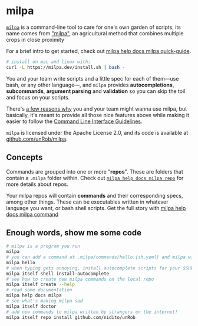 # milpa

[`milpa`](https://milpa.dev) is a command-line tool to care for one's own garden of scripts, its name comes from ["milpa"](https://en.wikipedia.org/wiki/Milpa), an agricultural method that combines multiple crops in close proximity

For a brief intro to get started, check out [milpa help docs milpa quick-guide](/.milpa/docs/milpa/quick-guide.md).

```sh
# install on mac and linux with:
curl -L https://milpa.dev/install.sh | bash -
```

You and your team write scripts and a little spec for each of them—use bash, or any other language—, and `milpa` provides **autocompletions**, **subcommands**, **argument parsing** and **validation** so you can skip the toil and focus on your scripts.

There's [a few reasons why](/.milpa/docs/milpa/alternatives.md) you and your team might wanna use milpa, but basically, it's meant to provide all those nice features above while making it easier to follow the [Command Line Interface Guidelines](https://clig.dev).

`milpa` is licensed under the Apache License 2.0, and its code is available at [github.com/unRob/milpa](https://github.com/unRob/milpa).

## Concepts

Commands are grouped into one or more "**repos**". These are folders that contain a `.milpa` folder within. Check out [`milpa help docs milpa repo`](/.milpa/docs/milpa/repo/index.md) for more details about repos.

Your milpa repos will contain **commands** and their corresponding specs, among other things. These can be executables written in whatever language you want, or bash shell scripts. Get the full story with [milpa help docs milpa command](/.milpa/docs/milpa/command/index.md)

## Enough words, show me some code

```sh
# milpa is a program you run
milpa
# you can add a command at .milpa/commands/hello.{sh,yaml} and milpa will gladly run it
milpa hello
# when typing gets annoying, install autocomplete scripts for your $SHELL
milpa itself shell install-autocomplete
# see how to create new milpa commands on the local repo
milpa itself create --help
# read some documentation
milpa help docs milpa
# see what's making milpa sad
milpa itself doctor
# add new commands to milpa written by strangers on the internet!
milpa itself repo install github.com/nidito/unRob
```
